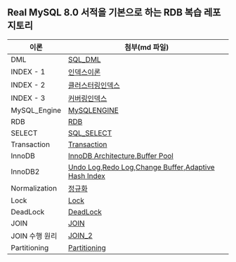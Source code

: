 ## Real MySQL 8.0 서적을 기본으로 하는 RDB 복습 레포지토리
| 이론 | 첨부(md 파일) |
| --- | --- |
| DML |[SQL_DML](https://github.com/jinjoo-lab/RDB/blob/main/DML.md)|
| INDEX - 1 |[인덱스이론](https://github.com/jinjoo-lab/RDB/blob/main/INDEX_1.md)|
| INDEX - 2 |[클러스터링인덱스](https://github.com/jinjoo-lab/RDB/blob/main/INDEX_2.md)|
| INDEX - 3 |[커버링인덱스](https://github.com/jinjoo-lab/RDB/blob/main/INDEX_3.md)|
| MySQL_Engine |[MySQLENGINE](https://github.com/jinjoo-lab/RDB/blob/main/MySQL_Engine.md)|
| RDB |[RDB](https://github.com/jinjoo-lab/RDB/blob/main/RDB.md)|
| SELECT |[SQL_SELECT](https://github.com/jinjoo-lab/RDB/blob/main/SELECT.md)|
| Transaction |[Transaction](https://github.com/jinjoo-lab/RDB/blob/main/Transaction.md)|
| InnoDB | [InnoDB Architecture,Buffer Pool](https://github.com/jinjoo-lab/RDB/blob/main/InnoDB.md)|
| InnoDB2 | [Undo Log,Redo Log,Change Buffer,Adaptive Hash Index](https://github.com/jinjoo-lab/RDB/blob/main/InnoDB2.md)|
| Normalization | [정규화](https://github.com/jinjoo-lab/RDB/blob/main/Normalization.md)|
| Lock | [Lock](https://github.com/jinjoo-lab/RDB/blob/main/Lock.md)|
| DeadLock | [DeadLock](https://github.com/jinjoo-lab/RDB/blob/main/DeadLock.md)|
| JOIN | [JOIN](https://github.com/jinjoo-lab/RDB/blob/main/JOIN.md)|
| JOIN 수행 원리 | [JOIN_2](https://github.com/jinjoo-lab/RDB/blob/main/JOIN_2.md)|
| Partitioning | [Partitioning](https://github.com/jinjoo-lab/RDB/blob/main/Partitioning.md)|
